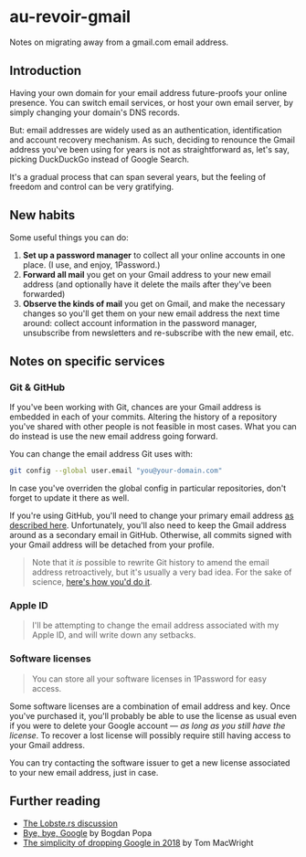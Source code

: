 # au-revoir-gmail

Notes on migrating away from a gmail.com email address. 

## Introduction

Having your own domain for your email address future-proofs your online presence. You can switch email services, or host your own email server, by simply changing your domain's DNS records.

But: email addresses are widely used as an authentication, identification and account recovery mechanism. As such, deciding to renounce the Gmail address you've been using for years is not as straightforward as, let's say, picking DuckDuckGo instead of Google Search.

It's a gradual process that can span several years, but the feeling of freedom and control can be very gratifying.

## New habits

Some useful things you can do:

1. __Set up a password manager__ to collect all your online accounts in one place. (I use, and enjoy, 1Password.)
2. __Forward all mail__ you get on your Gmail address to your new email address (and optionally have it delete the mails after they've been forwarded)
3. __Observe the kinds of mail__ you get on Gmail, and make the necessary changes so you'll get them on your new email address the next time around: collect account information in the password manager, unsubscribe from newsletters and re-subscribe with the new email, etc.

## Notes on specific services

### Git & GitHub

If you've been working with Git, chances are your Gmail address is embedded in each of your commits. Altering the history of a repository you've shared with other people is not feasible in most cases. What you can do instead is use the new email address going forward.

You can change the email address Git uses with:

```bash
git config --global user.email "you@your-domain.com"
```

In case you've overriden the global config in particular repositories, don't forget to update it there as well.

If you're using GitHub, you'll need to change your primary email address [as described here](https://help.github.com/en/articles/setting-your-commit-email-address). Unfortunately, you'll also need to keep the Gmail address around as a secondary email in GitHub. Otherwise, all commits signed with your Gmail address will be detached from your profile.

> Note that it _is_ possible to rewrite Git history to amend the email address retroactively, but it's usually a very bad idea. For the sake of science, [here's how you'd do it](https://help.github.com/en/articles/changing-author-info).

### Apple ID

> I'll be attempting to change the email address associated with my Apple ID, and will write down any setbacks.

### Software licenses

> You can store all your software licenses in 1Password for easy access.

Some software licenses are a combination of email address and key. Once you've purchased it, you'll probably be able to use the license as usual even if you were to delete your Google account — _as long as you still have the license_. To recover a lost license will possibly require still having access to your Gmail address. 

You can try contacting the software issuer to get a new license associated to your new email address, just in case.

## Further reading

* [The Lobste.rs discussion](https://lobste.rs/s/urxqti/migrating_away_from_entrenched_gmail_com)
* [Bye, bye, Google](https://defn.io/2019/02/04/bye-bye-google/) by Bogdan Popa
* [The simplicity of dropping Google in 2018](https://macwright.org/2018/04/26/leaving-google.html) by Tom MacWright
